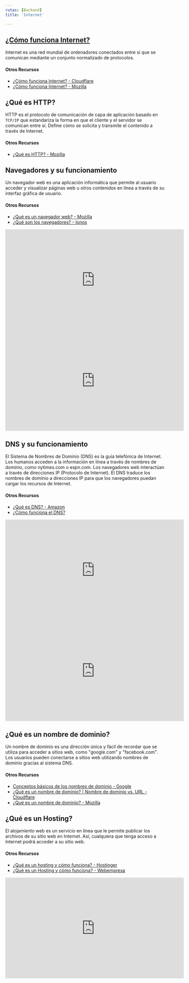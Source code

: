 ```yaml
---
rutas: [Backend]
title: 'Internet'

---
```


## [¿Cómo funciona Internet?](internet/como-funciona-internet)

Internet es una red mundial de ordenadores conectados entre sí que se comunican mediante un conjunto normalizado de protocolos.

#### Otros Recursos
* [¿Cómo funciona Internet? - Cloudflare](https://www.cloudflare.com/es-es/learning/network-layer/how-does-the-internet-work/#:~:text=Los%20ordenadores%20se%20conectan%20entre%20sí%20y%20a%20Internet%20mediante%20cables,luego%20interpreta%20el%20ordenador%20receptor.)
* [¿Cómo funciona Internet? - Mozilla](https://developer.mozilla.org/es/docs/Learn/Common_questions/Web_mechanics/How_does_the_Internet_work)

## ¿Qué es HTTP?

HTTP es el protocolo de comunicación de capa de aplicación basado en `TCP/IP` que estandariza la forma en que el cliente y el servidor se comunican entre sí. Define cómo se solicita y transmite el contenido a través de Internet.
#### Otros Recursos

* [¿Qué es HTTP? - Mozilla](https://developer.mozilla.org/es/docs/Web/HTTP/Basics_of_HTTP)

## Navegadores y su funcionamiento
Un navegador web es una aplicación informática que permite al usuario acceder y visualizar páginas web u otros contenidos en línea a través de su interfaz gráfica de usuario.
#### Otros Recursos
* [¿Qué es un navegador web? - Mozilla](https://www.mozilla.org/es-MX/firefox/browsers/what-is-a-browser/)
* [¿Qué son los navegadores? - Ionos](https://www.ionos.mx/digitalguide/paginas-web/desarrollo-web/que-es-un-navegador/)

<iframe width="560" height="315" src="https://www.youtube.com/embed/H2Pnadj2wvU?si=zi3yVMye8L5kfzJK&cc_load_policy=1&cc_lang_pref=es" title="YouTube video player" frameborder="0" allow="accelerometer; autoplay; clipboard-write; encrypted-media; gyroscope; picture-in-picture; web-share" allowfullscreen></iframe>

<iframe width="560" height="315" src="https://www.youtube.com/embed/xC9gh-R65Pk?si=rsemGWDNCdMbVHjg&cc_load_policy=1&cc_lang_pref=es" title="YouTube video player" frameborder="0" allow="accelerometer; autoplay; clipboard-write; encrypted-media; gyroscope; picture-in-picture; web-share" allowfullscreen></iframe>


## DNS y su funcionamiento
El Sistema de Nombres de Dominio (DNS) es la guía telefónica de Internet. Los humanos acceden a la información en línea a través de nombres de dominio, como nytimes.com o espn.com. Los navegadores web interactúan a través de direcciones IP (Protocolo de Internet). El DNS traduce los nombres de dominio a direcciones IP para que los navegadores puedan cargar los recursos de Internet.
#### Otros Recursos
* [¿Qué es DNS? - Amazon](https://aws.amazon.com/es/route53/what-is-dns/#:~:text=Los%20servidores%20DNS%20convierten%20las,dominio%20en%20su%20navegador%20web.)
* [¿Cómo funciona el DNS?](https://nic.ar/es/novedades/noticias/como-funciona-el-dns)

<iframe width="560" height="315" src="https://www.youtube.com/embed/dIGxJCqLJlY?si=9WAElGzIL7l0ngb1&cc_load_policy=1&cc_lang_pref=es" title="YouTube video player" frameborder="0" allow="accelerometer; autoplay; clipboard-write; encrypted-media; gyroscope; picture-in-picture; web-share" allowfullscreen></iframe>

<iframe width="560" height="315" src="https://www.youtube.com/embed/sUhEqT_HSBI?si=7vN0E-b_EyFOWRe7&cc_load_policy=1&cc_lang_pref=es" title="YouTube video player" frameborder="0" allow="accelerometer; autoplay; clipboard-write; encrypted-media; gyroscope; picture-in-picture; web-share" allowfullscreen></iframe>

## ¿Qué es un nombre de dominio?
Un nombre de dominio es una dirección única y fácil de recordar que se utiliza para acceder a sitios web, como "google.com" y "facebook.com". Los usuarios pueden conectarse a sitios web utilizando nombres de dominio gracias al sistema DNS.
#### Otros Recursos
* [Conceptos básicos de los nombres de dominio - Google](https://support.google.com/a/answer/2573637?hl=es)
* [¿Qué es un nombre de dominio? | Nombre de dominio vs. URL - Cloudflare](https://www.cloudflare.com/es-es/learning/dns/glossary/what-is-a-domain-name/)
* [¿Qué es un nombre de dominio? - Mozilla](https://developer.mozilla.org/es/docs/Learn/Common_questions/Web_mechanics/What_is_a_domain_name)

## ¿Qué es un Hosting?
El alojamiento web es un servicio en línea que le permite publicar los archivos de su sitio web en Internet. Así, cualquiera que tenga acceso a Internet podrá acceder a su sitio web.
#### Otros Recursos
* [¿Qué es un hosting y cómo funciona? - Hostinger](https://www.hostinger.mx/tutoriales/que-es-un-hosting)
* [¿Qué es un Hosting y cómo funciona? - Webempresa](https://www.webempresa.com/hosting/hosting-que-es-como-funciona.html)

<iframe width="560" height="315" src="https://www.youtube.com/embed/ShEEe9n-PkI?si=xMyP_6F4SGXpH_y2&cc_load_policy=1&cc_lang_pref=es" title="YouTube video player" frameborder="0" allow="accelerometer; autoplay; clipboard-write; encrypted-media; gyroscope; picture-in-picture; web-share" allowfullscreen></iframe>
